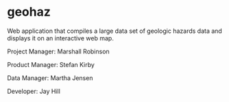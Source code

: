 # geohaz
Web application that compiles a large data set of geologic hazards data and displays it on an interactive web map.

Project Manager: Marshall Robinson

Product Manager: Stefan Kirby

Data Manager: Martha Jensen

Developer: Jay Hill
